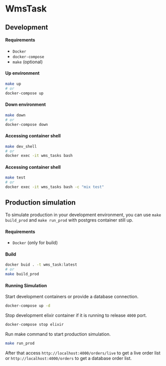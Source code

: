 # WmsTask

## Development

#### Requirements
- `Docker`
- `docker-compose`
- `make` (optional)

#### Up environment
```sh
make up 
# or
docker-compose up
```
#### Down environment
```sh
make down
# or
docker-compose down
```
#### Accessing container shell
```sh
make dev_shell
# or
docker exec -it wms_tasks bash
```
#### Accessing container shell
```sh
make test
# or
docker exec -it wms_tasks bash -c "mix test"
```

## Production simulation

To simulate production in your development environment, you can use `make build_prod` and `make run_prod` with postgres container still up.
#### Requirements
- `Docker` (only for build)


#### Build

```bash
docker buid . -t wms_task:latest
# or
make build_prod
```

#### Running Simulation

Start development containers or provide a database connection.

```sh
docker-compose up -d
```

Stop development elixir container if it is running to release `4000` port.

```sh
docker-compose stop elixir
```

Run make command to start production simulation.
```sh
make run_prod
```

After that access `http://localhost:4000/orders/live` to get a live order list or `http://localhost:4000/orders` to get a database order list.